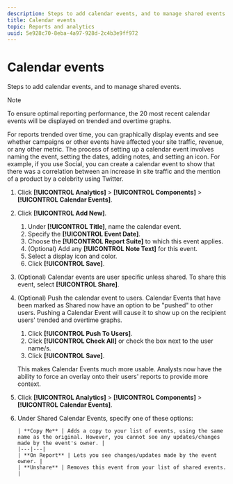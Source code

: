 ```yaml
---
description: Steps to add calendar events, and to manage shared events.
title: Calendar events
topic: Reports and analytics
uuid: 5e928c70-8eba-4a97-928d-2c4b3e9ff972
---
```


# Calendar events

Steps to add calendar events, and to manage shared events.

>[!NOTE]
>
>To ensure optimal reporting performance, the 20 most recent calendar events will be displayed on trended and overtime graphs.

For reports trended over time, you can graphically display events and see whether campaigns or other events have affected your site traffic, revenue, or any other metric. The process of setting up a calendar event involves naming the event, setting the dates, adding notes, and setting an icon. For example, if you use Social, you can create a calendar event to show that there was a correlation between an increase in site traffic and the mention of a product by a celebrity using Twitter.

1. Click **[!UICONTROL Analytics]** > **[!UICONTROL Components]** > **[!UICONTROL Calendar Events]**.
1. Click **[!UICONTROL Add New]**.
   1. Under **[!UICONTROL Title]**, name the calendar event.
   1. Specify the **[!UICONTROL Event Date]**.
   1. Choose the **[!UICONTROL Report Suite]** to which this event applies.
   1. (Optional) Add any **[!UICONTROL Note Text]** for this event.
   1. Select a display icon and color.
   1. Click **[!UICONTROL Save]**.
1. (Optional) Calendar events are user specific unless shared. To share this event, select **[!UICONTROL Share]**.
1. (Optional) Push the calendar event to users. Calendar Events that have been marked as Shared now have an option to be "pushed" to other users. Pushing a Calendar Event will cause it to show up on the recipient users' trended and overtime graphs.
   1. Click **[!UICONTROL Push To Users]**.
   1. Click **[!UICONTROL Check All]** or check the box next to the user name/s.
   1. Click **[!UICONTROL Save]**.

   This makes Calendar Events much more usable. Analysts now have the ability to force an overlay onto their users' reports to provide more context.
1. Click **[!UICONTROL Analytics]** > **[!UICONTROL Components]** > **[!UICONTROL Calendar Events]**.
1. Under Shared Calendar Events, specify one of these options:

       | **Copy Me** | Adds a copy to your list of events, using the same name as the original. However, you cannot see any updates/changes made by the event's owner. |
       |---|---|
       | **On Report** | Lets you see changes/updates made by the event owner. |
       | **Unshare** | Removes this event from your list of shared events. |

